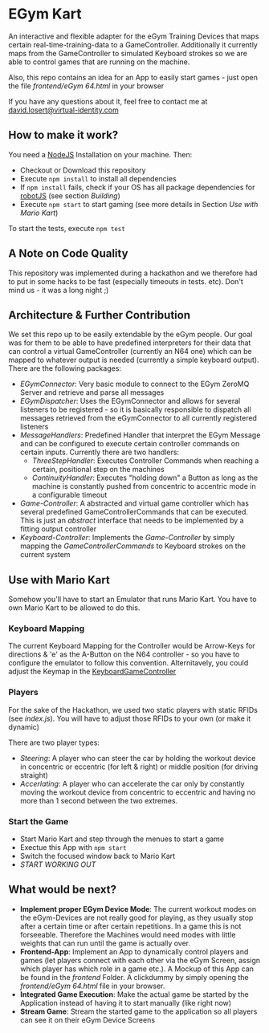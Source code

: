 # EGym Kart
An interactive and flexible adapter for the eGym Training Devices that maps certain real-time-training-data to a GameController.
Additionally it currently maps from the GameController to simulated Keyboard strokes so we are able to control games that are running on the machine.

Also, this repo contains an idea for an App to easily start games - just open the file _frontend/eGym 64.html_ in your browser

If you have any questions about it, feel free to contact me at david.losert@virtual-identity.com
## How to make it work?
You need a [NodeJS](https://nodejs.org) Installation on your machine. Then:

- Checkout or Download this repository
- Execute `npm install` to install all dependencies
- If `npm install` fails, check if your OS has all package dependencies for [robotJS](https://github.com/octalmage/robotjs) (see section _Building_)
- Execute `npm start` to start gaming (see more details in Section *Use with Mario Kart*)

To start the tests, execute `npm test`

## A Note on Code Quality
This repository was implemented during a hackathon and we therefore had to put in some hacks to be fast (especially timeouts in tests. etc). Don't mind us - it was a long night ;)

## Architecture & Further Contribution
We set this repo up to be easily extendable by the eGym people. Our goal was for them to be able to have predefined interpreters for their data that can control a virtual GameController (currently an N64 one) which can be mapped to whatever output is needed (currently a simple keyboard output).
There are the following packages:

- *EGymConnector*: Very basic module to connect to the EGym ZeroMQ Server and retrieve and parse all messages
- *EGymDispatcher*: Uses the EGymConnector and allows for several listeners to be registered - so it is basically responsible to dispatch all messages retrieved from the eGymConnector to all currently registered listeners
- *MessageHandlers*: Predefined Handler that interpret the EGym Message and can be configured to execute certain controller commands on certain inputs. Currently there are two handlers:
    - *ThreeStepHandler*: Executes Controller Commands when reaching a certain, positional step on the machines
    - *ContinuityHandler*: Executes "holding down" a Button as long as the machine is constantly pushed from concentric to accentric mode in a configurable timeout
- *Game-Controller*: A abstracted and virtual game controller which has several predefined GameControllerCommands that can be executed. This is just an *abstract* interface that needs to be implemented by a fitting output controller
- *Keyboard-Controller*: Implements the *Game-Controller* by simply mapping the _GameControllerCommands_ to Keyboard strokes on the current system


## Use with Mario Kart
Somehow you'll have to start an Emulator that runs Mario Kart. You have to own Mario Kart to be allowed to do this.

### Keyboard Mapping
The current Keyboard Mapping for the Controller would be Arrow-Keys for directions & 'e' as the A-Button on the N64 controller - so you have to configure the emulator to follow this convention.
Alternitavely, you could adjust the Keymap in the [KeyboardGameController](./src/app/keyboard-controller/KeyboardGameController)

### Players
For the sake of the Hackathon, we used two static players with static RFIDs (see *index.js*).
You will have to adjust those RFIDs to your own (or make it dynamic)

There are two player types:
- *Steering*: A player who can steer the car by holding the workout device in concentric or eccentric (for left & right) or middle position (for driving straight)
- *Accerlating*: A player who can accelerate the car only by constantly moving the workout device from concentric to eccentric and having no more than 1 second between the two extremes.

### Start the Game
- Start Mario Kart and step through the menues to start a game
- Exectue this App with `npm start`
- Switch the focused window back to Mario Kart
- *START WORKING OUT*

## What would be next?
- **Implement proper EGym Device Mode**: The current workout modes on the eGym-Devices are not really good for playing, as they usually stop after a certain time or after certain repetitions. In a game this is not forseeable. Therefore the Machines would need modes with little weights that can run until the game is actually over.
- **Frontend-App**: Implement an App to dynamically control players and games (let players connect with each other via the eGym Screen, assign which player has which role in a game etc.). A Mockup of this App can be found in the _frontend_ Folder. A clickdummy by simply opening the _frontend/eGym 64.html_ file in your browser.
- **Integrated Game Execution**: Make the actual game be started by the Application instead of having it to start manually (like right now)
- **Stream Game**: Stream the started game to the application so all players can see it on their eGym Device Screens